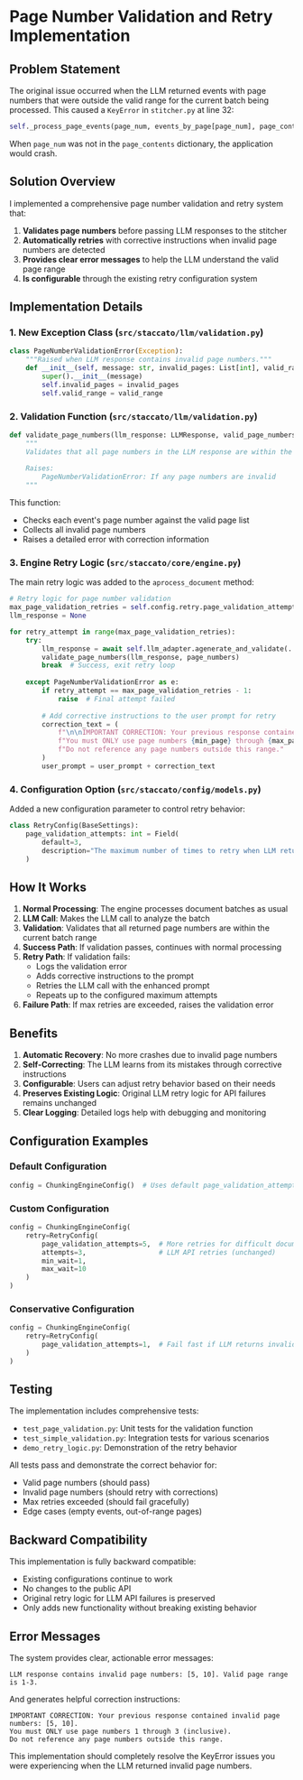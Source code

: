 # Page Number Validation and Retry Implementation

## Problem Statement

The original issue occurred when the LLM returned events with page numbers that were outside the valid range for the current batch being processed. This caused a `KeyError` in `stitcher.py` at line 32:

```python
self._process_page_events(page_num, events_by_page[page_num], page_contents[page_num])
```

When `page_num` was not in the `page_contents` dictionary, the application would crash.

## Solution Overview

I implemented a comprehensive page number validation and retry system that:

1. **Validates page numbers** before passing LLM responses to the stitcher
2. **Automatically retries** with corrective instructions when invalid page numbers are detected
3. **Provides clear error messages** to help the LLM understand the valid page range
4. **Is configurable** through the existing retry configuration system

## Implementation Details

### 1. New Exception Class (`src/staccato/llm/validation.py`)

```python
class PageNumberValidationError(Exception):
    """Raised when LLM response contains invalid page numbers."""
    def __init__(self, message: str, invalid_pages: List[int], valid_range: tuple[int, int]):
        super().__init__(message)
        self.invalid_pages = invalid_pages
        self.valid_range = valid_range
```

### 2. Validation Function (`src/staccato/llm/validation.py`)

```python
def validate_page_numbers(llm_response: LLMResponse, valid_page_numbers: List[int]) -> None:
    """
    Validates that all page numbers in the LLM response are within the valid range.
    
    Raises:
        PageNumberValidationError: If any page numbers are invalid
    """
```

This function:
- Checks each event's page number against the valid page list
- Collects all invalid page numbers
- Raises a detailed error with correction information

### 3. Engine Retry Logic (`src/staccato/core/engine.py`)

The main retry logic was added to the `aprocess_document` method:

```python
# Retry logic for page number validation
max_page_validation_retries = self.config.retry.page_validation_attempts
llm_response = None

for retry_attempt in range(max_page_validation_retries):
    try:
        llm_response = await self.llm_adapter.agenerate_and_validate(...)
        validate_page_numbers(llm_response, page_numbers)
        break  # Success, exit retry loop
        
    except PageNumberValidationError as e:
        if retry_attempt == max_page_validation_retries - 1:
            raise  # Final attempt failed
        
        # Add corrective instructions to the user prompt for retry
        correction_text = (
            f"\n\nIMPORTANT CORRECTION: Your previous response contained invalid page numbers: {e.invalid_pages}. "
            f"You must ONLY use page numbers {min_page} through {max_page} (inclusive). "
            f"Do not reference any page numbers outside this range."
        )
        user_prompt = user_prompt + correction_text
```

### 4. Configuration Option (`src/staccato/config/models.py`)

Added a new configuration parameter to control retry behavior:

```python
class RetryConfig(BaseSettings):
    page_validation_attempts: int = Field(
        default=3,
        description="The maximum number of times to retry when LLM returns invalid page numbers."
    )
```

## How It Works

1. **Normal Processing**: The engine processes document batches as usual
2. **LLM Call**: Makes the LLM call to analyze the batch
3. **Validation**: Validates that all returned page numbers are within the current batch range
4. **Success Path**: If validation passes, continues with normal processing
5. **Retry Path**: If validation fails:
   - Logs the validation error
   - Adds corrective instructions to the prompt
   - Retries the LLM call with the enhanced prompt
   - Repeats up to the configured maximum attempts
6. **Failure Path**: If max retries are exceeded, raises the validation error

## Benefits

1. **Automatic Recovery**: No more crashes due to invalid page numbers
2. **Self-Correcting**: The LLM learns from its mistakes through corrective instructions
3. **Configurable**: Users can adjust retry behavior based on their needs
4. **Preserves Existing Logic**: Original LLM retry logic for API failures remains unchanged
5. **Clear Logging**: Detailed logs help with debugging and monitoring

## Configuration Examples

### Default Configuration
```python
config = ChunkingEngineConfig()  # Uses default page_validation_attempts=3
```

### Custom Configuration
```python
config = ChunkingEngineConfig(
    retry=RetryConfig(
        page_validation_attempts=5,  # More retries for difficult documents
        attempts=3,                  # LLM API retries (unchanged)
        min_wait=1,
        max_wait=10
    )
)
```

### Conservative Configuration
```python
config = ChunkingEngineConfig(
    retry=RetryConfig(
        page_validation_attempts=1,  # Fail fast if LLM returns invalid pages
    )
)
```

## Testing

The implementation includes comprehensive tests:

- `test_page_validation.py`: Unit tests for the validation function
- `test_simple_validation.py`: Integration tests for various scenarios
- `demo_retry_logic.py`: Demonstration of the retry behavior

All tests pass and demonstrate the correct behavior for:
- Valid page numbers (should pass)
- Invalid page numbers (should retry with corrections)
- Max retries exceeded (should fail gracefully)
- Edge cases (empty events, out-of-range pages)

## Backward Compatibility

This implementation is fully backward compatible:
- Existing configurations continue to work
- No changes to the public API
- Original retry logic for LLM API failures is preserved
- Only adds new functionality without breaking existing behavior

## Error Messages

The system provides clear, actionable error messages:

```
LLM response contains invalid page numbers: [5, 10]. Valid page range is 1-3.
```

And generates helpful correction instructions:

```
IMPORTANT CORRECTION: Your previous response contained invalid page numbers: [5, 10]. 
You must ONLY use page numbers 1 through 3 (inclusive). 
Do not reference any page numbers outside this range.
```

This implementation should completely resolve the KeyError issues you were experiencing when the LLM returned invalid page numbers.
